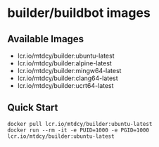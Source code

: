 # builder/buildbot images

## Available Images

- lcr.io/mtdcy/builder:ubuntu-latest
- lcr.io/mtdcy/builder:alpine-latest
- lcr.io/mtdcy/builder:mingw64-latest
- lcr.io/mtdcy/builder:clang64-latest
- lcr.io/mtdcy/builder:ucrt64-latest

## Quick Start

```shell
docker pull lcr.io/mtdcy/builder:ubuntu-latest
docker run --rm -it -e PUID=1000 -e PGID=1000 lcr.io/mtdcy/builder:ubuntu-latest
```
